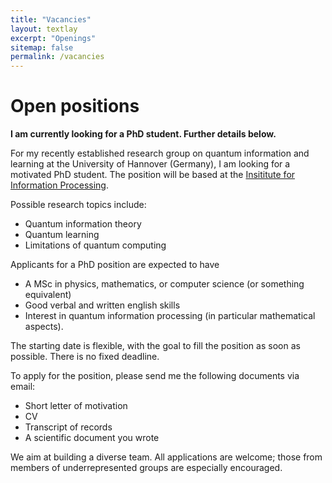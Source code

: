 ```yaml
---
title: "Vacancies"
layout: textlay
excerpt: "Openings"
sitemap: false
permalink: /vacancies
---
```


# Open positions

**I am currently looking for a PhD student. Further details below.**


For my recently established research group on quantum information and learning at the University of Hannover (Germany), I am looking for a motivated PhD student. The position will be based at the <a href="https://www.tnt.uni-hannover.de/en/">Insititute for Information Processing</a>.

Possible research topics include:
<ul>
<li> Quantum information theory </li>
<li> Quantum learning </li>
<li> Limitations of quantum computing </li>
</ul>

Applicants for a PhD position are expected to have

<ul>
<li> A MSc in physics, mathematics, or computer science (or something equivalent)</li>
<li> Good verbal and written english skills </li>
<li> Interest in quantum information processing (in particular mathematical aspects).</li>
</ul>

The starting date is flexible, with the goal to fill the position as soon as possible. There is no fixed deadline. 

To apply for the position, please send me the following documents via email:

<ul>
<li> Short letter of motivation </li>
<li> CV </li>
<li> Transcript of records </li>
<li> A scientific document you wrote </li>
</ul>

We aim at building a diverse team. All applications are welcome; those from members of underrepresented groups are especially encouraged.

<br> 
<br> 
<br>